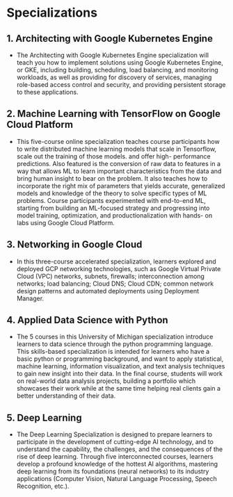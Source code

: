 # Specializations

## 1. Architecting with Google Kubernetes Engine 
- The Architecting with Google Kubernetes Engine specialization will teach you how to implement 
solutions using Google Kubernetes Engine, or GKE, including building, scheduling, load balancing, 
and monitoring workloads, as well as providing for discovery of services, managing role-based 
access control and security, and providing persistent storage to these applications.

## 2. Machine Learning with TensorFlow on Google Cloud Platform
- This five-course online specialization teaches course participants how to write distributed 
machine learning models that scale in Tensorflow, scale out the training of those models. and 
offer high- performance predictions. Also featured is the conversion of raw data to features 
in a way that allows ML to learn important characteristics from the data and bring human 
insight to bear on the problem. It also teaches how to incorporate the right mix of parameters 
that yields accurate, generalized models and knowledge of the theory to solve specific types 
of ML problems. Course participants experimented with end-to-end ML, starting from building an 
ML-focused strategy and progressing into model training, optimization, and productionalization 
with hands- on labs using Google Cloud Platform.

## 3. Networking in Google Cloud
- In this three-course accelerated specialization, learners explored and deployed GCP networking 
technologies, such as Google Virtual Private Cloud (VPC) networks, subnets, firewalls; 
interconnection among networks; load balancing; Cloud DNS; Cloud CDN; common network design 
patterns and automated deployments using Deployment Manager.

## 4. Applied Data Science with Python
- The 5 courses in this University of Michigan specialization introduce learners to data science 
through the python programming language. This skills-based specialization is intended for learners 
who have a basic python or programming background, and want to apply statistical, machine learning, 
information visualization, and text analysis techniques to gain new insight into their data. In the 
final course, students will work on real-world data analysis projects, building a portfolio which 
showcases their work while at the same time helping real clients gain a better understanding of 
their data.

## 5. Deep Learning
- The Deep Learning Specialization is designed to prepare learners to participate in the development 
of cutting-edge AI technology, and to understand the capability, the challenges, and the consequences 
of the rise of deep learning. Through five interconnected courses, learners develop a profound 
knowledge of the hottest AI algorithms, mastering deep learning from its foundations (neural networks) 
to its industry applications (Computer Vision, Natural Language Processing, Speech Recognition, etc.).
